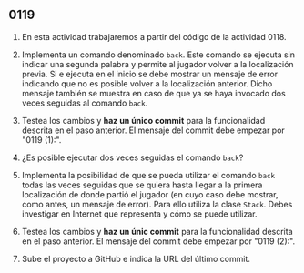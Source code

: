 ## 0119

1. En esta actividad trabajaremos a partir del código de la actividad 0118.

2. Implementa un comando denominado `back`. Este comando se ejecuta sin indicar una segunda palabra y permite al jugador volver a la localización previa. Si e ejecuta en el inicio se debe mostrar un mensaje de error indicando que no es posible volver a la localización anterior. Dicho mensaje también se muestra en caso de que ya se haya invocado dos veces seguidas al comando `back`.

3. Testea los cambios y __haz un único commit__ para la funcionalidad descrita en el paso anterior. El mensaje del commit debe empezar por "0119 (1):".

4. ¿Es posible ejecutar dos veces seguidas el comando `back`? 

5. Implementa la posibilidad de que se pueda utilizar el comando `back` todas las veces seguidas que se quiera hasta llegar a la primera localización de donde partió el jugador (en cuyo caso debe mostrar, como antes, un mensaje de error). Para ello utiliza la clase `Stack`. Debes investigar en Internet que representa y cómo se puede utilizar.

6. Testea los cambios y __haz un únic commit__ para la funcionalidad descrita en el paso anterior. El mensaje del commit debe empezar por "0119 (2):".

7. Sube el proyecto a GitHub e indica la URL del último commit.
